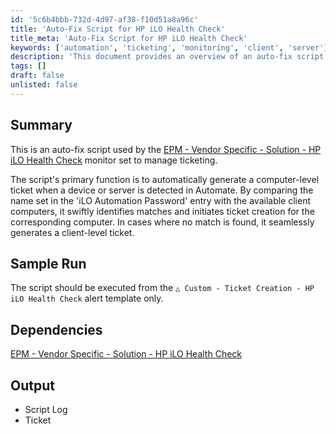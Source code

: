 ```yaml
---
id: '5c6b4bbb-732d-4d97-af38-f10d51a8a96c'
title: 'Auto-Fix Script for HP iLO Health Check'
title_meta: 'Auto-Fix Script for HP iLO Health Check'
keywords: ['automation', 'ticketing', 'monitoring', 'client', 'server']
description: 'This document provides an overview of an auto-fix script designed for the HP iLO Health Check monitor, which automatically generates tickets in Automate for detected devices or servers, enhancing efficiency in ticket management.'
tags: []
draft: false
unlisted: false
---
```


## Summary

This is an auto-fix script used by the [EPM - Vendor Specific - Solution - HP iLO Health Check](<../../solutions/HP iLO Health Check.md>) monitor set to manage ticketing.

The script's primary function is to automatically generate a computer-level ticket when a device or server is detected in Automate. By comparing the name set in the 'iLO Automation Password' entry with the available client computers, it swiftly identifies matches and initiates ticket creation for the corresponding computer. In cases where no match is found, it seamlessly generates a client-level ticket.

## Sample Run

The script should be executed from the `△ Custom - Ticket Creation - HP iLO Health Check` alert template only.

## Dependencies

[EPM - Vendor Specific - Solution - HP iLO Health Check](<../../solutions/HP iLO Health Check.md>)

## Output

- Script Log
- Ticket
